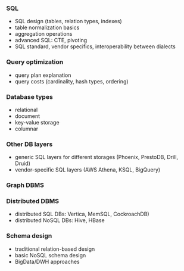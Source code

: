 ### SQL

* SQL design (tables, relation types, indexes)
* table normalization basics
* aggregation operations
* advanced SQL: CTE, pivoting
* SQL standard, vendor specifics, interoperability between dialects

### Query optimization

* query plan explanation
* query costs (cardinality, hash types, ordering)

### Database types

* relational
* document
* key-value storage
* columnar

### Other DB layers

* generic SQL layers for different storages (Phoenix, PrestoDB, Drill, Druid)
* vendor-specific SQL layers (AWS Athena, KSQL, BigQuery)

### Graph DBMS

###  Distributed DBMS

* distributed SQL DBs: Vertica, MemSQL, CockroachDB)
* distributed NoSQL DBs: Hive, HBase

### Schema design

* traditional relation-based design
* basic NoSQL schema design
* BigData/DWH approaches
